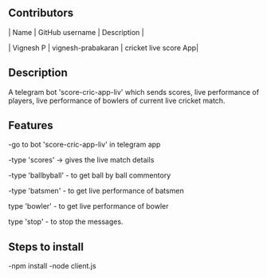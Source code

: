 ## Contributors
| Name | GitHub username | Description |

| Vignesh P  | vignesh-prabakaran | cricket live score App|

## Description

A telegram bot 'score-cric-app-liv' which sends scores, live performance of players, live performance of bowlers of current live cricket match.

## Features

-go to bot 'score-cric-app-liv' in telegram app

-type 'scores'  -> gives the live match details

-type 'ballbyball' - to get ball by ball commentory

-type 'batsmen' - to get live performance of batsmen

type 'bowler' - to get live performance of bowler

type 'stop' - to stop the messages.



## Steps to install

-npm install
-node client.js


